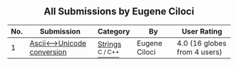 ﻿<div align="center">

## All Submissions by Eugene Ciloci

</div>

No.  | Submission | Category | By   | User Rating
---- | ---------- | -------- | ---- | -----------
1 | [Ascii\<\-\-\>Unicode conversion<br />](https://github.com/Planet-Source-Code/eugene-ciloci-ascii-unicode-conversion__3-3437) | [Strings<br /><sup>C / C++</sup>](../ByCategory/strings__3-26.md) | Eugene Ciloci | 4.0 (16 globes from 4 users)
